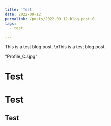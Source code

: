 ```yaml
---
title: 'Test'
date: 2022-09-12
permalink: /posts/2022-09-12-blog-post-0
tags:
  - test

---
```


This is a test blog post. \nThis is a test blog post. 

"Profile_CJ.jpg"

Test
======

Test
======

Test
------

